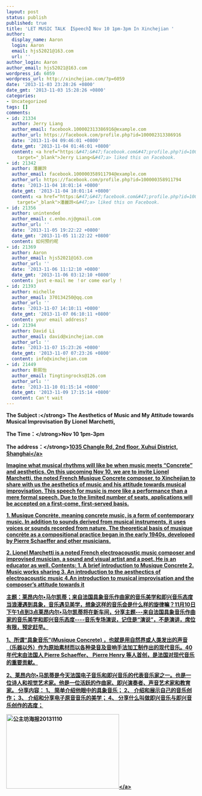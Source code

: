 ```yaml
---
layout: post
status: publish
published: true
title: 'LET MUSIC TALK 【Speech】Nov 10 1pm-3pm In Xinchejian '
author:
  display_name: Aaron
  login: Aaron
  email: hjs52021@163.com
  url: ''
author_login: Aaron
author_email: hjs52021@163.com
wordpress_id: 6059
wordpress_url: http://xinchejian.com/?p=6059
date: '2013-11-03 23:28:26 +0800'
date_gmt: '2013-11-03 15:28:26 +0800'
categories:
- Uncategorized
tags: []
comments:
- id: 21334
  author: Jerry Liang
  author_email: facebook.100002313386916@example.com
  author_url: https://facebook.com/profile.php?id=100002313386916
  date: '2013-11-04 09:46:01 +0800'
  date_gmt: '2013-11-04 01:46:01 +0800'
  content: <a href="https:&#47;&#47;facebook.com&#47;profile.php?id=100002313386916"
    target="_blank">Jerry Liang<&#47;a> liked this on Facebook.
- id: 21342
  author: 潘麗詅
  author_email: facebook.100000358911794@example.com
  author_url: https://facebook.com/profile.php?id=100000358911794
  date: '2013-11-04 18:01:14 +0800'
  date_gmt: '2013-11-04 10:01:14 +0800'
  content: <a href="https:&#47;&#47;facebook.com&#47;profile.php?id=100000358911794"
    target="_blank">潘麗詅<&#47;a> liked this on Facebook.
- id: 21356
  author: unintended
  author_email: c.enbo.nj@gmail.com
  author_url: ''
  date: '2013-11-05 19:22:22 +0800'
  date_gmt: '2013-11-05 11:22:22 +0800'
  content: 如何预约呢
- id: 21369
  author: Aaron
  author_email: hjs52021@163.com
  author_url: ''
  date: '2013-11-06 11:12:10 +0800'
  date_gmt: '2013-11-06 03:12:10 +0800'
  content: just e-mail me ！or come early ！
- id: 21393
  author: michelle
  author_email: 370134250@qq.com
  author_url: ''
  date: '2013-11-07 14:10:11 +0800'
  date_gmt: '2013-11-07 06:10:11 +0800'
  content: your email address?
- id: 21394
  author: David Li
  author_email: david@xinchejian.com
  author_url: ''
  date: '2013-11-07 15:23:26 +0800'
  date_gmt: '2013-11-07 07:23:26 +0800'
  content: info@xinchejian.com
- id: 21449
  author: 靳熙怡
  author_email: Tingtingrocks@126.com
  author_url: ''
  date: '2013-11-10 01:15:14 +0800'
  date_gmt: '2013-11-09 17:15:14 +0800'
  content: Can't wait
---
```

<p><strong>The Subject :<&#47;strong>&nbsp;The Aesthetics of Music and My Attitude towards Musical Improvisation By Lionel Marchetti,</p>
<p><strong>The Time：<&#47;strong>Nov 10 1pm-3pm</p>
<p><strong>The address：<&#47;strong><a href="http:&#47;&#47;j.map.baidu.com&#47;skyYd" target="_blank">1035 Changle Rd, 2nd floor, Xuhui&nbsp;District, Shanghai<&#47;a></p>
<p>Imagine what musical rhythms will like be when music meets &ldquo;Concrete&rdquo; and aesthetics. On this upcoming Nov 10, we are to invite Lionel Marchetti, the noted French Musique Concrete composer, to Xinchejian to share with us the aesthetics of music and his attitude towards musical improvisation. This speech for music is more like a performance than a mere formal speech. Due to the limited number of seats, applications will be accepted on a first-come, first-served basis.</p>
<p>1. Musique Concr&egrave;te, meaning concrete music, is a form of contemporary music. In addition to sounds derived from musical instruments, it uses voices or sounds recorded from nature. The theoretical basis of musique concr&egrave;te as a compositional practice began in the early 1940s, developed by Pierre Schaeffer and other musicians.</p>
<p>2. Lionel Marchetti is a noted French electroacoustic music composer and improvised musician, a sound and visual artist and a poet. He is an educator as well. Contents: 1. A brief introduction to Musique Concrete 2. Music works sharing 3. An introduction to the aesthectics of electroacoustic music 4.An introduction to musical improvisation and the composer&rsquo;s attitude towards it</p>
<p>主题：莱昂内尔&bull;马尔凯蒂；来自法国具象音乐作曲家的音乐美学和即兴音乐态度 当浪漫遇到具象，音乐遇见美学，想象这样的音乐会是什么样的旋律嘛？11月10日下午1点到3点莱昂内尔&bull;马尔凯蒂将在新车间，分享主题---来自法国具象音乐作曲家的音乐美学和即兴音乐态度----音乐专场演说，记住是&ldquo;演说&rdquo;，不是演讲，席位有限，预定赶早。</p>
<p>1、所谓&ldquo;具象音乐&rdquo;(Musique Concrete) ，也就是用自然界或人类发出的声音（乐器以外）作为原始素材而以各种录音及音响手法加工制作出的现代音乐。40年代末由法国人 Pierre Schaeffer、 Pierre Henry 等人首创，是法国对现代音乐的重要贡献。</p>
<p>2、莱昂内尔&bull;马凯蒂是今天法国电子音乐和即兴音乐的代表音乐家之一。也是一位诗人和视觉艺术家。他是一位活跃的作曲家、即兴演奏者、声音艺术家和教育家。 分享内容： 1、 简单介绍他眼中的具象音乐； 2、 介绍和展示自己的音乐创作； 3、 介绍和分享电子原音音乐的美学； 4、 分享什么叫做即兴音乐与即兴音乐创作的态度；</p>
<p><a href="http:&#47;&#47;xinchejian.com&#47;wp-content&#47;uploads&#47;2013&#47;11&#47;公主坊海报20131110.jpg"><img class="alignnone size-medium wp-image-6065" alt="公主坊海报20131110" src="http:&#47;&#47;xinchejian.com&#47;wp-content&#47;uploads&#47;2013&#47;11&#47;公主坊海报20131110-300x198.jpg" width="300" height="198" &#47;><&#47;a></p>
